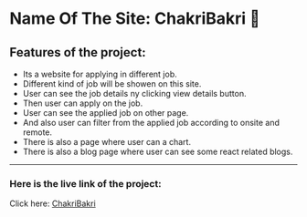 # Name Of The Site: ChakriBakri 💼

## Features of the project:
* Its a website for applying in different job.
* Different kind of job will be showen on this site.
* User can see the job details ny clicking view details button.
* Then user can apply on the job.
* User can see the applied job on other page.
* And also user can filter from the applied job according to onsite and remote.
* There is also a page where user can a chart.
* There is also a blog page where user can see some react related blogs.

***
### Here is the live link of the project:
Click here: [ChakriBakri](https://remarkable-naiad-75a1dd.netlify.app)
